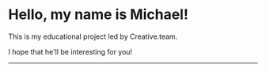 # Hello, my name is Michael! 
This is my educational project led by Creative.team.

I hope that he'll be interesting for you!

---